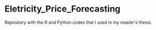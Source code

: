 # Eletricity_Price_Forecasting
Repository with the R and Python codes that I used in my master's thesis.
